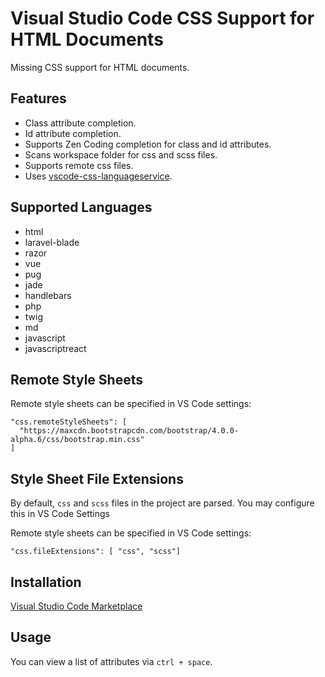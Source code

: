 # Visual Studio Code CSS Support for HTML Documents

Missing CSS support for HTML documents.

## Features

- Class attribute completion.
- Id attribute completion.
- Supports Zen Coding completion for class and id attributes.
- Scans workspace folder for css and scss files.
- Supports remote css files.
- Uses [vscode-css-languageservice](https://github.com/Microsoft/vscode-css-languageservice).

## Supported Languages

- html
- laravel-blade
- razor
- vue
- pug
- jade
- handlebars
- php
- twig
- md
- javascript
- javascriptreact

## Remote Style Sheets

Remote style sheets can be specified in VS Code settings:

```
"css.remoteStyleSheets": [
  "https://maxcdn.bootstrapcdn.com/bootstrap/4.0.0-alpha.6/css/bootstrap.min.css"
]
```
## Style Sheet File Extensions

By default, `css` and `scss` files in the project are parsed. You may configure this in VS Code Settings

Remote style sheets can be specified in VS Code settings:

```
"css.fileExtensions": [ "css", "scss"]
```

## Installation

[Visual Studio Code Marketplace](https://marketplace.visualstudio.com/items?itemName=ecmel.vscode-html-css)

## Usage
You can view a list of attributes via `ctrl + space`.
